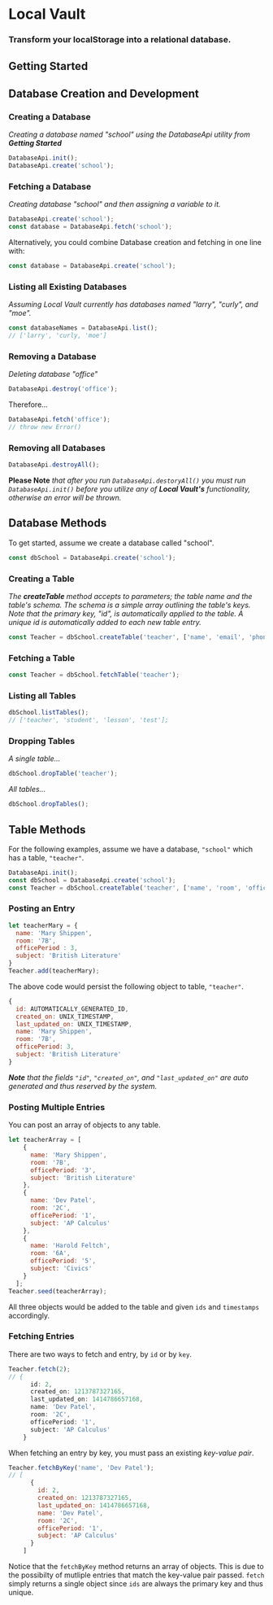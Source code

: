 # Local Vault
### Transform your localStorage into a relational database.
## Getting Started
## Database Creation and Development
### Creating a Database
*Creating a database named "school" using the DatabaseApi utility from <strong>Getting Started</strong>*
```javascript
DatabaseApi.init();
DatabaseApi.create('school');
```
### Fetching a Database
*Creating database "school" and then assigning a variable to it.*
```javascript
DatabaseApi.create('school');
const database = DatabaseApi.fetch('school');
```
Alternatively, you could combine Database creation and fetching in one line with:
```javascript
const database = DatabaseApi.create('school');
```
### Listing all Existing Databases
*Assuming Local Vault currently has databases named "larry", "curly", and "moe".*
```javascript
const databaseNames = DatabaseApi.list();
// ['larry', 'curly, 'moe']
```
### Removing a Database
*Deleting database "office"*
```javascript
DatabaseApi.destroy('office');
```
Therefore...
```javascript
DatabaseApi.fetch('office');
// throw new Error()
```
### Removing all Databases
```javascript
DatabaseApi.destroyAll();
```
**Please Note** *that after you run ``DatabaseApi.destoryAll()`` you must run ``DatabaseApi.init()`` before you utilize any of **Local Vault's** functionality, otherwise an error will be thrown.*
## Database Methods
To get started, assume we create a database called "school".
```javascript
const dbSchool = DatabaseApi.create('school');
```
### Creating a Table
*The <strong>createTable</strong> method accepts to parameters; the table name and the table's schema.  The schema is a simple array outlining the table's keys.  Note that the primary key, "id", is automatically applied to the table.  A unique id is automatically added to each new table entry.*
```javascript
const Teacher = dbSchool.createTable('teacher', ['name', 'email', 'phone', 'subject', 'officeHours']);
```
### Fetching a Table
```javascript
const Teacher = dbSchool.fetchTable('teacher');
```
### Listing all Tables
```javascript
dbSchool.listTables();
// ['teacher', 'student', 'lesson', 'test'];
```
### Dropping Tables
*A single table...*
```javascript
dbSchool.dropTable('teacher');
```
*All tables...*
```javascript
dbSchool.dropTables();
```
## Table Methods
For the following examples, assume we have a database, ``"school"`` which has a table, ``"teacher"``.
```javascript
DatabaseApi.init();
const dbSchool = DatabaseApi.create('school');
const Teacher = dbSchool.createTable('teacher', ['name', 'room', 'officePeriod', 'subject']);
```
### Posting an Entry
```javascript
let teacherMary = {
  name: 'Mary Shippen',
  room: '7B',
  officePeriod : 3,
  subject: 'British Literature'
}
Teacher.add(teacherMary);
```
The above code would persist the following object to table, ``"teacher"``.
```javascript
{
  id: AUTOMATICALLY_GENERATED_ID,
  created_on: UNIX_TIMESTAMP,
  last_updated_on: UNIX_TIMESTAMP,
  name: 'Mary Shippen',
  room: '7B',
  officePeriod: 3,
  subject: 'British Literature'
}
```
***Note** that the fields ``"id"``, ``"created_on"``, and ``"last_updated_on"`` are auto generated and thus reserved by the system.*
### Posting Multiple Entries
You can post an array of objects to any table.
```javascript
let teacherArray = [
    {
      name: 'Mary Shippen',
      room: '7B',
      officePeriod: '3',
      subject: 'British Literature'
    },
    {
      name: 'Dev Patel',
      room: '2C',
      officePeriod: '1',
      subject: 'AP Calculus'
    },
    {
      name: 'Harold Feltch',
      room: '6A',
      officePeriod: '5',
      subject: 'Civics'
    }
  ];
Teacher.seed(teacherArray);
```
All three objects would be added to the table and given ``ids`` and ``timestamps`` accordingly.
### Fetching Entries
There are two ways to fetch and entry, by ``id`` or by ``key``.
```javascript
Teacher.fetch(2);
// {
      id: 2,
      created_on: 1213787327165,
      last_updated_on: 1414786657168,
      name: 'Dev Patel',
      room: '2C',
      officePeriod: '1',
      subject: 'AP Calculus'
    }
```
When fetching an entry by key, you must pass an existing *key-value pair*.
```javascript
Teacher.fetchByKey('name', 'Dev Patel');
// [
      {
        id: 2,
        created_on: 1213787327165,
        last_updated_on: 1414786657168,
        name: 'Dev Patel',
        room: '2C',
        officePeriod: '1',
        subject: 'AP Calculus'
      }
    ]
```
Notice that the ``fetchByKey`` method returns an array of objects.  This is due to the possibilty of mutliple entries that match the key-value pair passed.  ``fetch`` simply returns a single object since ``ids`` are always the primary key and thus unique.
